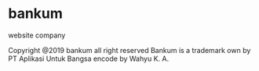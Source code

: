 # bankum
website company

Copyright @2019 bankum all right reserved
Bankum is a trademark own by PT Aplikasi Untuk Bangsa
encode by Wahyu K. A.
